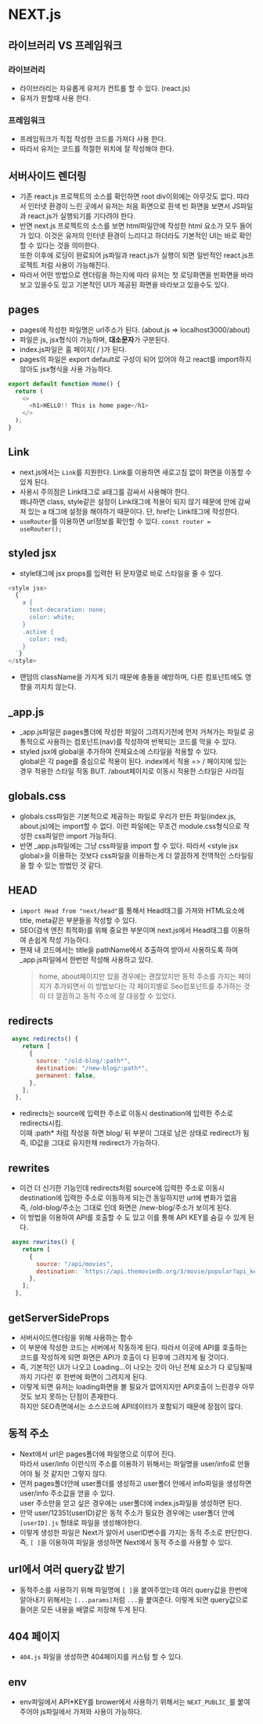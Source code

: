 # NEXT.js

## 라이브러리 VS 프레임워크

### 라이브러리

- 라이브러리는 자유롭게 유저가 컨트롤 할 수 있다. (react.js)
- 유저가 원할때 사용 한다.

### 프레임워크

- 프레임워크가 직접 작성한 코드를 가져다 사용 한다.
- 따라서 유저는 코드를 적절한 위치에 잘 작성해야 한다.

## 서버사이드 렌더링

- 기존 react.js 프로젝트의 소스를 확인하면 root div이외에는 아무것도 없다. 따라서 인터넷 환경이 느린 곳에서 유저는 처음 화면으로 흰색 빈 화면을 보면서 JS파일과 react.js가 실행되기를 기다려야 한다.
- 반면 next.js 프로젝트의 소스를 보면 html파일안에 작성한 html 요소가 모두 들어가 있다. 이것은 유저의 인터넷 환경이 느리다고 하더라도 기본적인 UI는 바로 확인할 수 있다는 것을 의미한다.  
  또한 이후에 로딩이 완료되어 js파일과 react.js가 실행이 되면 일반적인 react.js프로젝트 처럼 사용이 가능해진다.
- 따라서 어떤 방법으로 렌더링을 하는지에 따라 유저는 첫 로딩화면을 빈화면을 바라보고 있을수도 있고 기본적인 UI가 제공된 화면을 바라보고 있을수도 있다.

## pages

- pages에 작성한 파일명은 url주소가 된다. (about.js => localhost3000/about)
- 파일은 js, jsx형식이 가능하며, **대소문자**가 구분된다.
- index.js파일은 홈 페이지( / )가 된다.
- pages의 파일은 export default로 구성이 되어 있어야 하고 react를 import하지 않아도 jsx형식을 사용 가능하다.
  <br/>

```js
export default function Home() {
  return (
    <>
      <h1>HELLO!! This is home page</h1>
    </>
  );
}
```

## Link

- next.js에서는 `Link`를 지원한다. Link를 이용하면 새로고침 없이 화면을 이동할 수 있게 된다.
- 사용시 주의점은 Link태그로 a태그를 감싸서 사용해야 한다.  
  왜냐하면 class, style같은 설정이 Link태그에 적용이 되지 않기 때문에 안에 감싸져 있는 a 태그에 설정을 해야하기 때문이다. 단, href는 Link태그에 작성한다.
- `useRouter`를 이용하면 url정보를 확인할 수 있다. `const router = useRouter();`

## styled jsx

- style태그에 jsx props를 입력한 뒤 문자열로 바로 스타일을 줄 수 있다.

```js
<style jsx>
  {`
    a {
      text-decoration: none;
      color: white;
    }
    .active {
      color: red;
    }
  `}
</style>
```

- 랜덤의 className을 가지게 되기 때문에 충돌을 예방하며, 다른 컴포넌트에도 영향을 끼지치 않는다.

## \_app.js

- \_app.js파일은 pages폴더에 작성한 파일이 그려지기전에 먼저 거쳐가는 파일로 공통적으로 사용하는 컴포넌트(nav)를 작성하여 반복되는 코드를 막을 수 있다.
- styled jsx에 global을 추가하여 전체요소에 스타일을 적용할 수 있다.  
  global은 각 page를 중심으로 적용이 된다. index에서 적용 => / 페이지에 있는 경우 적용한 스타일 작동 BUT. /about페이지로 이동시 적용한 스타일은 사라짐

## globals.css

- globals.css파일은 기본적으로 제공하는 파일로 우리가 만든 파일(index.js, about.js)에는 import할 수 없다. 이런 파일에는 무조건 module.css형식으로 작성한 css파일만 import 가능하다.
- 반면 \_app.js파일에는 그냥 css파일을 import 할 수 있다. 따라서 \<style jsx global>을 이용하는 것보다 css파일을 이용하는게 더 깔끔하게 전역적인 스타일링을 할 수 있는 방법인 것 같다.

## HEAD

- `import Head from "next/head"`를 통해서 Head태그를 가져와 HTML요소에 title, meta같은 부분들을 작성할 수 있다.
- SEO(검색 엔진 최적화)를 위해 중요한 부분이며 next.js에서 Head태그를 이용하여 손쉽게 작성 가능하다.
- 현재 내 코드에서는 title을 pathName에서 추출하여 받아서 사용하도록 하여 \_app.js파일에서 한번만 작성해 사용하고 있다.
  > home, about페이지만 있을 경우에는 괜찮았지만 동적 주소를 가지는 페이지가 추가되면서 이 방법보다는 각 페이지별로 Seo컴포넌트를 추가하는 것이 더 깔끔하고 동적 주소에 잘 대응할 수 있었다.

## redirects

```js
 async redirects() {
    return [
      {
        source: "/old-blog/:path*",
        destination: "/new-blog/:path*",
        permanent: false,
      },
    ];
  },
```

- redirects는 source에 입력한 주소로 이동시 destination에 입력한 주소로 redirects시킴.  
  이때 :path\* 처럼 작성을 하면 blog/ 뒤 부분이 그대로 남은 상태로 redirect가 됨  
  즉, ID값을 그대로 유지한채 redirect가 가능하다.

## rewrites

- 이건 더 신기한 기능인데 redirects처럼 source에 입력한 주소로 이동시 destination에 입력한 주소로 이동하게 되는건 동일하지만 url에 변화가 없음  
  즉, /old-blog/주소는 그대로 인데 화면은 /new-blog/주소가 보이게 된다.
- 이 방법을 이용하여 API를 호출할 수 도 있고 이를 통해 API KEY를 숨길 수 있게 된다.

```js
 async rewrites() {
    return [
      {
        source: "/api/movies",
        destination: `https://api.themoviedb.org/3/movie/popular?api_key=${API_KEY}&language=en-US&page=1`,
      },
    ];
  },
```

## getServerSideProps

- 서버사이드렌더링을 위해 사용하는 함수
- 이 부분에 작성한 코드는 서버에서 작동하게 된다. 따라서 이곳에 API를 호출하는 코드를 작성하게 되면 화면은 API가 호출이 다 된후에 그려지게 될 것이다.
- 즉, 기본적인 UI가 나오고 Loading...이 나오는 것이 아닌 전체 요소가 다 로딩될때까지 기다린 후 한번에 화면이 그려지게 된다.
- 이렇게 되면 유저는 loading화면을 볼 필요가 없어지지만 API호출이 느린경우 아무것도 보지 못하는 단점이 존재한다.  
  하지만 SEO측면에서는 소스코드에 API데이터가 포함되기 때문에 장점이 많다.

## 동적 주소

- Next에서 url은 pages폴더에 파일명으로 이루어 진다.  
  따라서 user/info 이런식의 주소를 이용하기 위해서는 파일명을 user/info로 만들어야 될 것 같지만 그렇지 않다.
- 먼저 pages폴더안에 user폴더를 생성하고 user폴더 안에서 info파일을 생성하면 user/info 주소값을 얻을 수 있다.  
  user 주소만을 얻고 싶은 경우에는 user폴더에 index.js파일을 생성하면 된다.
- 만약 user/12351(userID)같은 동적 주소가 필요한 경우에는 user폴더 안에 `[userID].js` 형태로 파일을 생성해야한다.
- 이렇게 생성한 파일은 Next가 알아서 userID변수를 가지는 동적 주소로 판단한다.  
  즉, `[ ]`을 이용하여 파일을 생성하면 Next에서 동적 주소를 사용할 수 있다.

## url에서 여러 query값 받기

- 동적주소를 사용하기 위해 파일명에 `[ ]`을 붙여주었는데 여러 query값을 한번에 알아내기 위해서는 `[...params]`처럼 `...`을 붙여준다. 이렇게 되면 query값으로 들어온 모든 내용을 배열로 저장해 두게 된다.

## 404 페이지

- `404.js` 파일을 생성하면 404페이지를 커스텀 할 수 있다.

## env

- env파일에서 API\*KEY를 brower에서 사용하기 위해서는 `NEXT_PUBLIC_`를 붙여주어야 js파일에서 가져와 사용이 가능하다.
